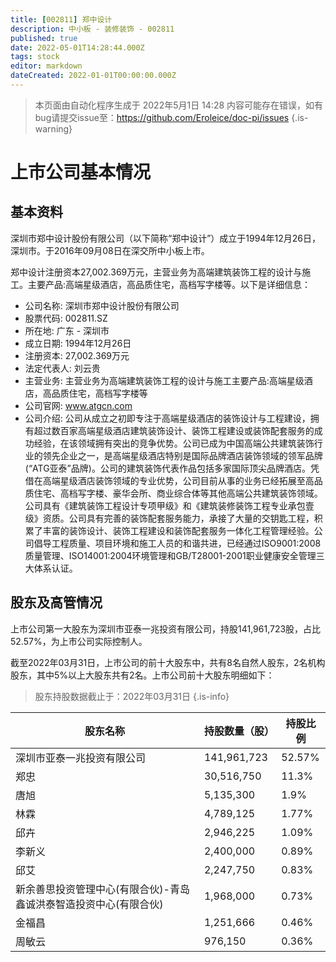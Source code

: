 ```yaml
---
title: [002811] 郑中设计
description: 中小板 - 装修装饰 - 002811
published: true
date: 2022-05-01T14:28:44.000Z
tags: stock
editor: markdown
dateCreated: 2022-01-01T00:00:00.000Z
---
```


> 本页面由自动化程序生成于 2022年5月1日 14:28
> 内容可能存在错误，如有bug请提交issue至：https://github.com/Eroleice/doc-pi/issues
{.is-warning}

# 上市公司基本情况

## 基本资料

深圳市郑中设计股份有限公司（以下简称“郑中设计”）成立于1994年12月26日，深圳市。于2016年09月08日在深交所中小板上市。

郑中设计注册资本27,002.369万元，主营业务为高端建筑装饰工程的设计与施工。主要产品:高端星级酒店，高品质住宅，高档写字楼等。以下是详细信息：

- 公司名称: 深圳市郑中设计股份有限公司
- 股票代码: 002811.SZ
- 所在地: 广东 - 深圳市
- 成立日期: 1994年12月26日
- 注册资本: 27,002.369万元
- 法定代表人: 刘云贵
- 主营业务: 主营业务为高端建筑装饰工程的设计与施工主要产品:高端星级酒店，高品质住宅，高档写字楼等
- 公司官网: www.atgcn.com
- 公司介绍: 公司从成立之初即专注于高端星级酒店的装饰设计与工程建设，拥有超过数百家高端星级酒店建筑装饰设计、装饰工程建设或装饰配套服务的成功经验，在该领域拥有突出的竞争优势。公司已成为中国高端公共建筑装饰行业的领先企业之一，是高端星级酒店特别是国际品牌酒店装饰领域的领军品牌(“ATG亚泰”品牌)。公司的建筑装饰代表作品包括多家国际顶尖品牌酒店。凭借在高端星级酒店装饰领域的专业优势，公司目前从事的业务已经拓展至高品质住宅、高档写字楼、豪华会所、商业综合体等其他高端公共建筑装饰领域。公司具有《建筑装饰工程设计专项甲级》和《建筑装修装饰工程专业承包壹级》资质。公司具有完善的装饰配套服务能力，承接了大量的交钥匙工程，积累了丰富的装饰设计、装饰工程建设和装饰配套服务一体化工程管理经验。公司倡导工程质量、项目环境和施工人员的和谐共进，已经通过ISO9001:2008质量管理、ISO14001:2004环境管理和GB/T28001-2001职业健康安全管理三大体系认证。


## 股东及高管情况

上市公司第一大股东为深圳市亚泰一兆投资有限公司，持股141,961,723股，占比52.57%，为上市公司实际控制人。

截至2022年03月31日，上市公司的前十大股东中，共有8名自然人股东，2名机构股东，其中5%以上大股东共有2名。上市公司前十大股东明细如下：

> 股东持股数据截止于：2022年03月31日
{.is-info}

| 股东名称 | 持股数量（股） | 持股比例 |
| --- | --- | --- |
| 深圳市亚泰一兆投资有限公司 | 141,961,723 | 52.57% |
| 郑忠 | 30,516,750 | 11.3% |
| 唐旭 | 5,135,300 | 1.9% |
| 林霖 | 4,789,125 | 1.77% |
| 邱卉 | 2,946,225 | 1.09% |
| 李新义 | 2,400,000 | 0.89% |
| 邱艾 | 2,247,750 | 0.83% |
| 新余善思投资管理中心(有限合伙)-青岛鑫诚洪泰智造投资中心(有限合伙) | 1,968,000 | 0.73% |
| 金福昌 | 1,251,666 | 0.46% |
| 周敏云 | 976,150 | 0.36% |




